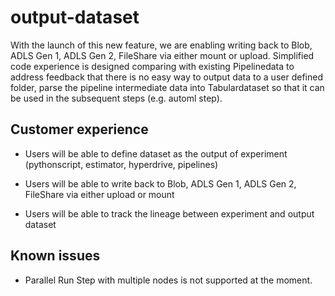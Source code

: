 # output-dataset

With the launch of this new feature, we are enabling writing back to Blob, ADLS Gen 1, ADLS Gen 2, FileShare via either mount or upload. Simplified code experience is designed comparing with existing Pipelinedata to address feedback that there is no easy way to output data to a user defined folder, parse the pipeline intermediate data into Tabulardataset so that it can be used in the subsequent steps (e.g. automl step).

## Customer experience

- Users will be able to define dataset as the output of experiment (pythonscript, estimator, hyperdrive, pipelines)

- Users will be able to write back to Blob, ADLS Gen 1, ADLS Gen 2, FileShare via either upload or mount

- Users will be able to track the lineage between experiment and output dataset

## Known issues

- Parallel Run Step with multiple nodes is not supported at the moment. 
